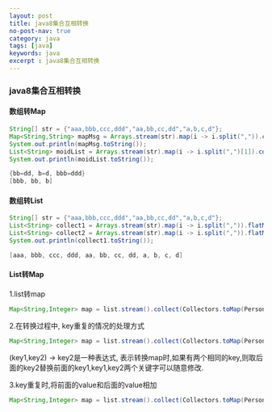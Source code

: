 ```yaml
---
layout: post
title: java8集合互相转换
no-post-nav: true
category: java
tags: [java]
keywords: java
excerpt : java8集合互相转换
---
```


### java8集合互相转换

#### 数组转Map
``` java
String[] str = {"aaa,bbb,ccc,ddd","aa,bb,cc,dd","a,b,c,d"};
Map<String,String> mapMsg = Arrays.stream(str).map(i -> i.split(",")).collect(Collectors.toMap(i->(String)i[1], i->(String)i[3]));
System.out.println(mapMsg.toString());
List<String> moidList = Arrays.stream(str).map(i -> i.split(",")[1]).collect(Collectors.toList());
System.out.println(moidList.toString());
```

``` java
{bb=dd, b=d, bbb=ddd}
[bbb, bb, b]
```

#### 数组转List
``` java
String[] str = {"aaa,bbb,ccc,ddd","aa,bb,cc,dd","a,b,c,d"};
List<String> collect1 = Arrays.stream(str).map(i -> i.split(",")).flatMap(Arrays::stream).collect(Collectors.toList());
List<String> collect2 = Arrays.stream(str).map(i -> i.split(",")).flatMap(str1 -> Arrays.asList(str1).stream()).collect(Collectors.toList());
System.out.println(collect1.toString());
```

``` java
[aaa, bbb, ccc, ddd, aa, bb, cc, dd, a, b, c, d]
```

#### List转Map

1.list转map

``` java
Map<String,Integer> map = list.stream().collect(Collectors.toMap(Person::getName,Person::getAge));
```

2.在转换过程中, key重复的情况的处理方式

``` java
Map<String,Integer> map = list.stream().collect(Collectors.toMap(Person::getName,Person::getAge,(key1,key2) -> key2));
```  

(key1,key2) -> key2是一种表达式, 表示转换map时,如果有两个相同的key,则取后面的key2替换前面的key1,key1,key2两个关键字可以随意修改.

3.key重复时,将前面的value和后面的value相加
 
``` java
Map<String,Integer> map = list.stream().collect(Collectors.toMap(Person::getName,Person::getAge,(key1,key2) -> key1 + key2));
```